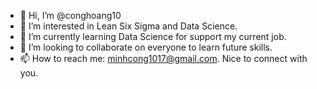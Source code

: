 - 👋 Hi, I’m @conghoang10
- 👀 I’m interested in Lean Six Sigma and Data Science.
- 🌱 I’m currently learning Data Science for support my current job.
- 💞️ I’m looking to collaborate on everyone to learn future skills.
- 📫 How to reach me: minhcong1017@gmail.com. Nice to connect with you.

<!---
conghoang10/conghoang10 is a ✨ special ✨ repository because its `README.md` (this file) appears on your GitHub profile.
You can click the Preview link to take a look at your changes.
--->

